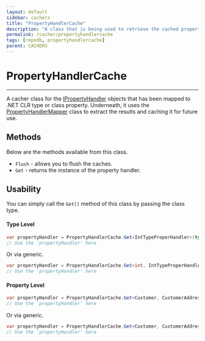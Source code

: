 ```yaml
---
layout: default
sidebar: cachers
title: "PropertyHandlerCache"
description: "A class that is being used to retrieve the cached property handler of the class or data entity property."
permalink: /cacher/propertyhandlercache
tags: [repodb, propertyhandlercache]
parent: CACHERS
---
```


# PropertyHandlerCache

---

A cacher class for the [IPropertyHandler](/interface/ipropertyhandler) objects that has been mapped to .NET CLR type or class property. Underneath, it uses the [PropertyHandlerMapper](/mapper/propertyhandlermapper) class to extract the results and caching it for future use.

## Methods

Below are the methods available from this class.

- `Flush` - allows you to flush the caches.
- `Get` - returns the instance of the property handler.

## Usability

You can simply call the `Get()` method of this class by passing the class type.

#### Type Level

```csharp
var propertyHandler = PropertyHandlerCache.Get<IntTypeProperHandler>(typeof(int));
// Use the 'propertyHandler' here
```

Or via generic.

```csharp
var propertyHandler = PropertyHandlerCache.Get<int, IntTypeProperHandler>();
// Use the 'propertyHandler' here
```

#### Property Level

```csharp
var propertyHandler = PropertyHandlerCache.Get<Customer, CustomerAddressPropertyHandler>("Address");
// Use the 'propertyHandler' here
```

Or via generic.

```csharp
var propertyHandler = PropertyHandlerCache.Get<Customer, CustomerAddressPropertyHandler>(e => e.Address);
// Use the 'propertyHandler' here
```